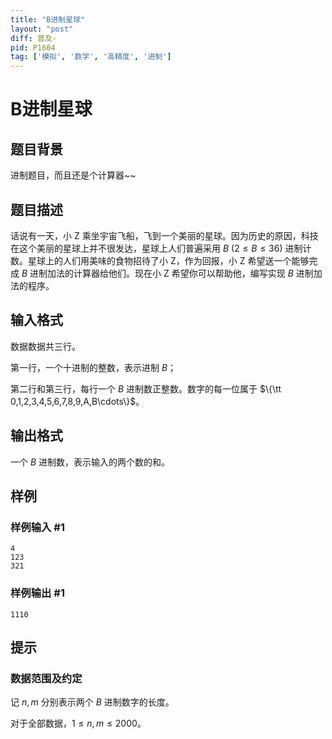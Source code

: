 ```yaml
---
title: "B进制星球"
layout: "post"
diff: 普及-
pid: P1604
tag: ['模拟', '数学', '高精度', '进制']
---
```

# B进制星球
## 题目背景

进制题目，而且还是个计算器~~

## 题目描述

话说有一天，小 Z 乘坐宇宙飞船，飞到一个美丽的星球。因为历史的原因，科技在这个美丽的星球上并不很发达，星球上人们普遍采用 $B\ (2 \le B \le 36)$ 进制计数。星球上的人们用美味的食物招待了小 Z，作为回报，小 Z 希望送一个能够完成 $B$ 进制加法的计算器给他们。现在小 Z 希望你可以帮助他，编写实现 $B$ 进制加法的程序。
## 输入格式

数据数据共三行。

第一行，一个十进制的整数，表示进制 $B$；

第二行和第三行，每行一个 $B$ 进制数正整数。数字的每一位属于 $\{\tt 0,1,2,3,4,5,6,7,8,9,A,B\cdots\}$。
## 输出格式

一个 $B$ 进制数，表示输入的两个数的和。

## 样例

### 样例输入 #1
```
4
123
321

```
### 样例输出 #1
```
1110
```
## 提示

### 数据范围及约定

记 $n,m$ 分别表示两个 $B$ 进制数字的长度。

对于全部数据，$1\le n,m\le 2000$。
